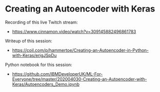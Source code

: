 # Creating an Autoencoder with Keras

Recording of this live Twitch stream:

- https://www.cinnamon.video/watch?v=309145882496861783

Writeup of this session: 

- https://coil.com/p/hammertoe/Creating-an-Autoencoder-in-Python-with-Keras/erigJSpDu

Python notebook for this session:

- https://github.com/IBMDeveloperUK/ML-For-Everyone/tree/master/202004030-Creating-an-Autoencoder-with-Keras/Autoencoders_Demo.ipynb
